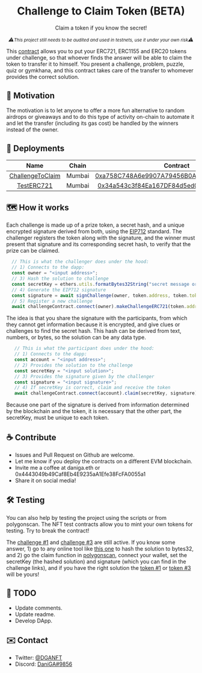 <h1 align="center">Challenge to Claim Token (BETA)</h1> 
<p align="center">Claim a token if you know the secret!</p>

<p align="center" style="font-style: italic">⚠️<small>This project still needs to be audited and used in testnets, use it under your own risk</small>⚠️</p>

This [contract](./contracts/ChallengeToClaim.sol) allows you to put your ERC721, ERC1155 and ERC20 tokens under challenge, so that whoever finds the answer will be able to claim the token to transfer it to himself. You present a challenge, problem, puzzle, quiz or gymkhana, and this contract takes care of the transfer to whomever provides the correct solution.


## 🚀 Motivation

The motivation is to let anyone to offer a more fun alternative to random airdrops or giveaways and to do this type of activity on-chain to automate it and let the transfer (including its gas cost) be handled by the winners instead of the owner. 

## 🔑 Deployments

| Name | Chain | Contract |
|:----:|:-----:|:--------:|
| [ChallengeToClaim](./contracts/ChallengeToClaim.sol) | Mumbai | [0xa758C748A6e9907A79456B0A5d9Ed67cd95073CC](https://mumbai.polygonscan.com/address/0xa758C748A6e9907A79456B0A5d9Ed67cd95073CC#code) |
| [TestERC721](./contracts/test_contracts/TestERC721.sol) | Mumbai | [0x34a543c3f84Ea167DF84d5ed0a80A0Ce9916FF42](https://mumbai.polygonscan.com/address/0x34a543c3f84Ea167DF84d5ed0a80A0Ce9916FF42#code) |


## 🗺️ How it works

Each challenge is made up of a prize token, a secret hash, and a unique encrypted signature derived from both, using the [EIP712](https://eips.ethereum.org/EIPS/eip-712) standard. The challenger registers the token along with the signature, and the winner must present that signature and its corresponding secret hash, to verify that the prize can be claimed.

```js
  // This is what the challenger does under the hood:
  // 1) Connects to the dapp:
  const owner = "<input address>";
  // 3) Hash the solution to challenge
  const secretKey = ethers.utils.formatBytes32String("secret message or solution");
  // 4) Generate the EIP712 signature
  const signature = await signChallenge(owner, token.address, token.tokenId, token.amount, secretKey);
  // 5) Register a new challenge
  await challengeContract.connect(owner).makeChallengeERC721(token.address, token.tokenId, "", signature);
```

The idea is that you share the signature with the participants, from which they cannot get information because it is encrypted, and give clues or challenges to find the secret hash. This hash can be derived from text, numbers, or bytes, so the solution can be any data type.
 

```js
   // This is what the participant does under the hood:
   // 1) Connects to the dapp:
   const account = "<input address>";
   // 2) Provides the solution to the challenge
   const secretKey = "<input solution>";
   // 3) Provides the signature given by the challenger
   const signature = "<input signature>";
   // 4) If secretKey is correct, claim and receive the token
   await challengeContract.connect(account).claim(secretKey, signature);
```

Because one part of the signature is derived from information determined by the blockchain and the token, it is necessary that the other part, the secretKey, must be unique to each token.


## ☕ Contribute 
* Issues and Pull Request on Github are welcome.
* Let me know if you deploy the contracts on a different EVM blockchain.
* Invite me a coffee at daniga.eth or 0x4443049b49Caf8Eb4E9235aA1Efe38FcFA0055a1
* Share it on social media!

## 🛠️ Testing

You can also help by testing the project using the scripts or from polygonscan. The NFT test contracts allow you to mint your own tokens for testing. Try to break the contract!
 
The [challenge #1](https://github.com/DanielAbalde/Challenge-To-Claim-Token/blob/master/test/test_tokens/ERC721/challenges/Challenge_1.txt) and [challenge #3](https://github.com/DanielAbalde/Challenge-To-Claim-Token/blob/master/test/test_tokens/ERC721/challenges/Challenge_3.txt) are still active. If you know some answer, 1) go to any online tool like [this one](https://www.devoven.com/string-to-bytes32) to hash the solution to bytes32, and 2) go the claim function in [polygonscan](https://mumbai.polygonscan.com/address/0xa758C748A6e9907A79456B0A5d9Ed67cd95073CC#writeContract#F1), connect your wallet, set the secretKey (the hashed solution) and signature (which you can find in the challenge links), and if you have the right solution the [token #1](https://testnets.opensea.io/assets/mumbai/0x34a543c3f84ea167df84d5ed0a80a0ce9916ff42/1) or [token #3](https://testnets.opensea.io/assets/mumbai/0x34a543c3f84ea167df84d5ed0a80a0ce9916ff42/3) will be yours!

## 🧱 TODO 
* Update comments.
* Update readme. 
* Develop DApp.

## ✉️ Contact 
 * Twitter: [@DGANFT](https://twitter.com/DGANFT)
 * Discord: [DaniGA#9856](https://discord.com/invite/H4WMdnz5nw)
